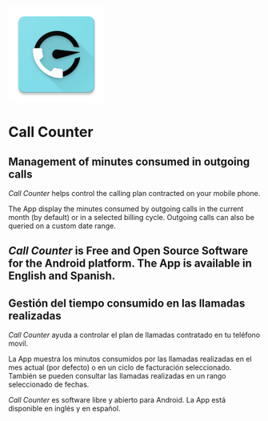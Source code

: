 ![Screenshot](https://raw.githubusercontent.com/Webierta/call-counter/main/fastlane/metadata/android/en/images/icon.png)

# Call Counter
## Management of minutes consumed in outgoing calls

*Call Counter* helps control the calling plan contracted on your mobile phone.

The App display the minutes consumed by outgoing calls in the current month (by default) or in a selected billing cycle. Outgoing calls can also be queried on a custom date range.

*Call Counter* is Free and Open Source Software for the Android platform. The App is available in English and Spanish.
---

## Gestión del tiempo consumido en las llamadas realizadas

*Call Counter* ayuda a controlar el plan de llamadas contratado en tu teléfono movil.

La App muestra los minutos consumidos por las llamadas realizadas en el mes actual (por defecto) o en un ciclo de facturación seleccionado. También se pueden consultar las llamadas realizadas en un rango seleccionado de fechas.

*Call Counter* es software libre y abierto para Android. La App está disponible en inglés y en español.

